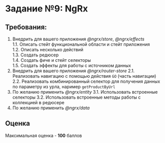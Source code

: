# Задание №9: NgRx

## Требования:

1. Внедрить для вашего приложения _@ngrx/store_, _@ngrx/effects_  
   1.1. Описать стейт функциональной области и стейт приложения  
   1.2. Описать несколько действий  
   1.3. Создать редюсер  
   1.4. Создать фиче и стейт селекторы  
   1.5. Создать эффекты для работы с источником данных
2. Внедрить для вашего приложения _@ngrx/router-store_
   2.1. Реализовать навигацию с помощью действия `GO` (часть навигации)
   2.2. Реализовать комбинированный селектор для получения данных по параметру из урла, наример `getProductByUrl`
3. По желанию применить _@ngrx/entity_
   3.1. Использовать встроенные селекторы
   3.2. Использовать встроенные методы работы с коллекцией в редюсере
4. По желанию применить _@ngrx/data_

## Оценка

Максимальная оценка - **100** баллов

